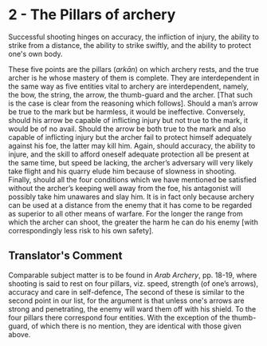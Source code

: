 # 2 - The Pillars of archery

Successful shooting hinges on accuracy, the infliction of injury, the ability to strike from a distance, the ability to strike swiftly, and the ability to protect one's own body.

These five points are the pillars (*arkān*) on which archery rests, and the true archer is he whose mastery of them is complete. They are interdependent in the same way as five entities vital to archery are interdependent, namely, the bow, the string, the arrow, the thumb-guard and the archer. [That such is the case is clear from the reasoning which follows]. Should a man’s arrow be true to the mark but be harmless, it would be ineffective. Conversely, should his arrow be capable of inflicting injury but not true to the mark, it would be of no avail. Should the arrow be both true to the mark and also capable of inflicting injury but the archer fail to protect himself adequately against his foe, the latter may kill him. Again, should accuracy, the ability to injure, and the skill to afford oneself adequate protection all be present at the same time, but speed be lacking, the archer’s adversary will very likely take flight and his quarry elude him because of slowness in shooting. Finally, should all the four conditions which we have mentioned be satisfied without the archer’s keeping well away from the foe, his antagonist will possibly take him unawares and slay him. It is in fact only because archery can be used at a distance from the enemy that it has come to be regarded as superior to all other means of warfare. For the longer the range from which the archer can shoot, the greater the harm he can do his enemy [with correspondingly less risk to his own safety].

## Translator's Comment

Comparable subject matter is to be found in *Arab Archery*, pp. 18-19, where shooting is said to rest on four pillars, viz. speed, strength (of one’s arrows), accuracy and care in self-defence, The second of these is similar to the second point in our list, for the argument is that unless one's arrows are strong and penetrating, the enemy will ward them off with his shield. To the four pillars there correspond four entities. With the exception of the thumb-guard, of which there is no mention, they are identical with those given above.
